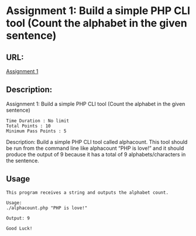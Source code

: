 # Assignment 1: Build a simple PHP CLI tool (Count the alphabet in the given sentence)

## URL: 

[Assignment 1](https://interactivecares-courses.com/courses/complete-laravel-career-path/assignments/assignment-1-build-a-simple-php-cli-tool-count-the-alphabet-in-the-given-sentence/)

## Description:

Assignment 1: Build a simple PHP CLI tool (Count the alphabet in the given sentence)

    Time Duration : No limit
    Total Points : 10
    Minimum Pass Points : 5

Description: Build a simple PHP CLI tool called alphacount. This tool should be run from the command line like alphacount “PHP is love!” and it should produce the output of 9 because it has a total of 9 alphabets/characters in the sentence.

## Usage

```
This program receives a string and outputs the alphabet count.

Usage: 
./alphacount.php "PHP is love!"

Output: 9

Good Luck!
```